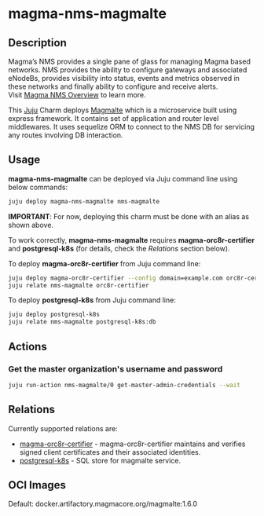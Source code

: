 # magma-nms-magmalte

## Description

Magma’s NMS provides a single pane of glass for managing Magma based networks. NMS provides the
ability to configure gateways and associated eNodeBs, provides visibility into status, events and
metrics observed in these networks and finally ability to configure and receive alerts.
<br>
Visit [Magma NMS Overview](https://docs.magmacore.org/docs/nms/nms_arch_overview) to learn more.

This [Juju](https://juju.is/) Charm deploys 
[Magmalte](https://docs.magmacore.org/docs/nms/nms_arch_overview#magmalte) which is a microservice 
built using express framework. It contains set of application and router level middlewares. It uses
sequelize ORM to connect to the NMS DB for servicing any routes involving DB interaction.

## Usage

**magma-nms-magmalte** can be deployed via Juju command line using below commands:

```bash
juju deploy magma-nms-magmalte nms-magmalte
```

**IMPORTANT**: For now, deploying this charm must be done with an alias as shown above.

To work correctly, **magma-nms-magmalte** requires **magma-orc8r-certifier** and **postgresql-k8s** (for
details, check the _Relations_ section below).

To deploy **magma-orc8r-certifier** from Juju command line:

```bash
juju deploy magma-orc8r-certifier --config domain=example.com orc8r-certifier
juju relate nms-magmalte orc8r-certifier
```

To deploy **postgresql-k8s** from Juju command line:

```bash
juju deploy postgresql-k8s
juju relate nms-magmalte postgresql-k8s:db
```

## Actions

### Get the master organization's username and password

```bash
juju run-action nms-magmalte/0 get-master-admin-credentials --wait
```

## Relations

Currently supported relations are:

- [magma-orc8r-certifier](https://github.com/canonical/charmed-magma/tree/main/orchestrator-bundle/orc8r-certifier-operator) -
  magma-orc8r-certifier maintains and verifies signed client certificates and their associated
  identities.
- [postgresql-k8s](https://charmhub.io/postgresql-k8s) - SQL store for magmalte service.

## OCI Images
Default: docker.artifactory.magmacore.org/magmalte:1.6.0
